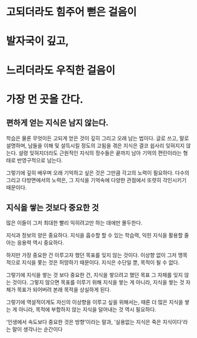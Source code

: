 # 고되더라도 힘주어 뻗은 걸음이 
# 발자국이 깊고,
# 느리더라도 우직한 걸음이
# 가장 먼 곳을 간다.

## 편하게 얻는 지식은 남지 않는다.

학습은 물론 무엇이든 고되게 얻은 것이 깊히 그리고 오래 남는 법이다. 글로 쓰고, 말로 설명하며, 남들을 이해 및 설득시킬 정도의 고됨을 겪은 지식은 결코 쉽사리 잊혀지지 않는다. 설령 잊혀지더라도 근원적인 지식의 정수들은 끝까지 남아 기억의 편린이라는 형태로 반영구적으로 남는다.

그렇기에 깊히 배우며 오래 기억하고 싶은 것은 그만큼 각고의 노력이 필요하다. 다수의 그리고 다방면에서의 노력은, 그 지식을 기억속에 다양한 관점에서 또렷히 각인시키기 때문이다.

## 지식을 쌓는 것보다 중요한 것

많은 이들이 그저 최대한 빨리 익히려고만 하는 데에만 몰두한다. 

지식과 정보의 양은 중요하다. 
지식을 흡수할 할 수 있는 학습력, 
익힌 지식을 활용할 줄 아는 응용력 역시 중요하다.

하지만 가장 중요한 건 이루고자 했던 목표를 잊지 않는 것이다. 
이상향 없이 그저 맹목적으로 지식을 쫓는 것은 허망하기 때문이다. 
지식은 수단일 뿐, 목적이 될 수 없다.

그렇기에 지식을 쌓는 것 보다 중요한 건,
지식을 쌓으려고 했던 목표 그 자체를 잊지 않는 것이다.
그렇지 않으면 목표를 이루기 위해 지식을 쌓는 게 아니라, 
지식을 쌓는 것 자체가 목표가 되어버려 본래 목적을 상실하게 된다.

그렇기에 역설적이게도 자신의 이상향을 이루고 싶을 위해서는,
때론 더 많은 지식을 쌓는 게 아니라,
목적에 부합하지 않는 지식을 덜어내는 것 역시 필요하다.

'인생에서 속도보다 중요한 것은 방향'이라는 말과,
'실용없는 지식은 죽은 지식이다'라는 말이 생각나는 순간이다